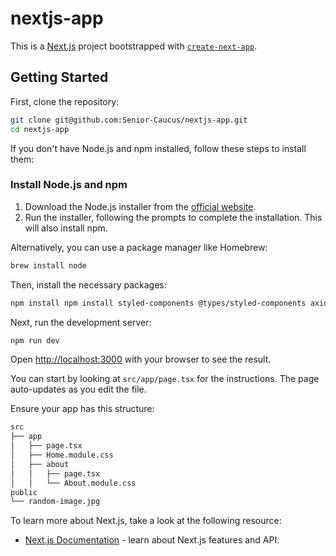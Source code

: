 # nextjs-app

This is a [Next.js](https://nextjs.org/) project bootstrapped with [`create-next-app`](https://github.com/vercel/next.js/tree/canary/packages/create-next-app).

## Getting Started

First, clone the repository:

```bash
git clone git@github.com:Senior-Caucus/nextjs-app.git
cd nextjs-app
```

If you don't have Node.js and npm installed, follow these steps to install them:

### Install Node.js and npm
1. Download the Node.js installer from the [official website](https://nodejs.org/).
2. Run the installer, following the prompts to complete the installation. This will also install npm.

Alternatively, you can use a package manager like Homebrew:

```bash
brew install node
```

Then, install the necessary packages:

```bash
npm install npm install styled-components @types/styled-components axios
```

Next, run the development server:

```bash
npm run dev
```

Open [http://localhost:3000](http://localhost:3000) with your browser to see the result.

You can start by looking at `src/app/page.tsx` for the instructions. The page auto-updates as you edit the file.

Ensure your app has this structure:

```bash
src
├── app
│   ├── page.tsx
│   ├── Home.module.css
│   ├── about
│   │   ├── page.tsx
│   │   └── About.module.css
public
└── random-image.jpg
```

To learn more about Next.js, take a look at the following resource:

- [Next.js Documentation](https://nextjs.org/docs) - learn about Next.js features and API.